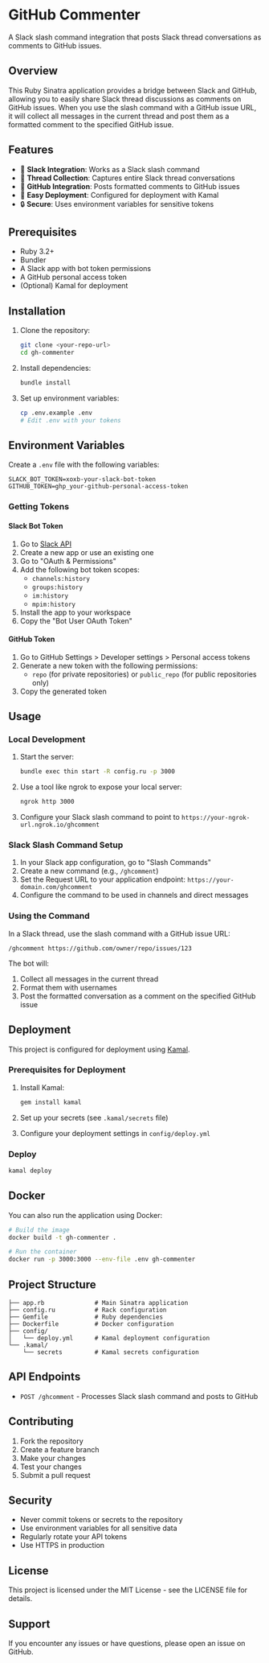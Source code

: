 # GitHub Commenter

A Slack slash command integration that posts Slack thread conversations as comments to GitHub issues.

## Overview

This Ruby Sinatra application provides a bridge between Slack and GitHub, allowing you to easily share Slack thread discussions as comments on GitHub issues. When you use the slash command with a GitHub issue URL, it will collect all messages in the current thread and post them as a formatted comment to the specified GitHub issue.

## Features

- 🔗 **Slack Integration**: Works as a Slack slash command
- 📝 **Thread Collection**: Captures entire Slack thread conversations
- 🐙 **GitHub Integration**: Posts formatted comments to GitHub issues
- 🚀 **Easy Deployment**: Configured for deployment with Kamal
- 🔒 **Secure**: Uses environment variables for sensitive tokens

## Prerequisites

- Ruby 3.2+
- Bundler
- A Slack app with bot token permissions
- A GitHub personal access token
- (Optional) Kamal for deployment

## Installation

1. Clone the repository:

   ```bash
   git clone <your-repo-url>
   cd gh-commenter
   ```

2. Install dependencies:

   ```bash
   bundle install
   ```

3. Set up environment variables:
   ```bash
   cp .env.example .env
   # Edit .env with your tokens
   ```

## Environment Variables

Create a `.env` file with the following variables:

```env
SLACK_BOT_TOKEN=xoxb-your-slack-bot-token
GITHUB_TOKEN=ghp_your-github-personal-access-token
```

### Getting Tokens

#### Slack Bot Token

1. Go to [Slack API](https://api.slack.com/apps)
2. Create a new app or use an existing one
3. Go to "OAuth & Permissions"
4. Add the following bot token scopes:
   - `channels:history`
   - `groups:history`
   - `im:history`
   - `mpim:history`
5. Install the app to your workspace
6. Copy the "Bot User OAuth Token"

#### GitHub Token

1. Go to GitHub Settings > Developer settings > Personal access tokens
2. Generate a new token with the following permissions:
   - `repo` (for private repositories) or `public_repo` (for public repositories only)
3. Copy the generated token

## Usage

### Local Development

1. Start the server:

   ```bash
   bundle exec thin start -R config.ru -p 3000
   ```

2. Use a tool like ngrok to expose your local server:

   ```bash
   ngrok http 3000
   ```

3. Configure your Slack slash command to point to `https://your-ngrok-url.ngrok.io/ghcomment`

### Slack Slash Command Setup

1. In your Slack app configuration, go to "Slash Commands"
2. Create a new command (e.g., `/ghcomment`)
3. Set the Request URL to your application endpoint: `https://your-domain.com/ghcomment`
4. Configure the command to be used in channels and direct messages

### Using the Command

In a Slack thread, use the slash command with a GitHub issue URL:

```
/ghcomment https://github.com/owner/repo/issues/123
```

The bot will:

1. Collect all messages in the current thread
2. Format them with usernames
3. Post the formatted conversation as a comment on the specified GitHub issue

## Deployment

This project is configured for deployment using [Kamal](https://kamal-deploy.org/).

### Prerequisites for Deployment

1. Install Kamal:

   ```bash
   gem install kamal
   ```

2. Set up your secrets (see `.kamal/secrets` file)

3. Configure your deployment settings in `config/deploy.yml`

### Deploy

```bash
kamal deploy
```

## Docker

You can also run the application using Docker:

```bash
# Build the image
docker build -t gh-commenter .

# Run the container
docker run -p 3000:3000 --env-file .env gh-commenter
```

## Project Structure

```
├── app.rb              # Main Sinatra application
├── config.ru           # Rack configuration
├── Gemfile             # Ruby dependencies
├── Dockerfile          # Docker configuration
├── config/
│   └── deploy.yml      # Kamal deployment configuration
└── .kamal/
    └── secrets         # Kamal secrets configuration
```

## API Endpoints

- `POST /ghcomment` - Processes Slack slash command and posts to GitHub

## Contributing

1. Fork the repository
2. Create a feature branch
3. Make your changes
4. Test your changes
5. Submit a pull request

## Security

- Never commit tokens or secrets to the repository
- Use environment variables for all sensitive data
- Regularly rotate your API tokens
- Use HTTPS in production

## License

This project is licensed under the MIT License - see the LICENSE file for details.

## Support

If you encounter any issues or have questions, please open an issue on GitHub.
